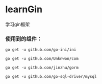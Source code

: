 # learnGin
学习gin框架

### 使用到的组件：
```
go get -u github.com/go-ini/ini

go get -u github.com/Unknwon/com

go get -u github.com/jinzhu/gorm

go get -u github.com/go-sql-driver/mysql
```